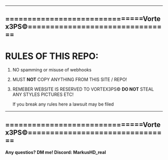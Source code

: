 ----------------------------------------------------------------------------
===============================Vortex3PS©================================
----------------------------------------------------------------------------

# RULES OF THIS REPO:
1. NO spamming or misuse of webhooks
2. MUST **NOT** COPY ANYTHING FROM THIS SITE / REPO!
3. REMEBER WEBSITE IS RESERVED TO VORTEX3PS© **DO NOT** STEAL ANY STYLES PICTURES ETC!

   If you break any rules here a lawsuit may be filed

----------------------------------------------------------------------------
===============================Vortex3PS©================================
----------------------------------------------------------------------------

   **Any questios? DM me! Discord: MarkusHD_real**
